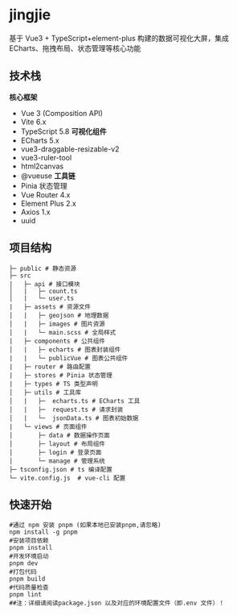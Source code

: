 # jingjie

基于 Vue3 + TypeScript+element-plus 构建的数据可视化大屏，集成 ECharts、拖拽布局、状态管理等核心功能
## 技术栈
**核心框架**
- Vue 3 (Composition API)
- Vite 6.x
- TypeScript 5.8
**可视化组件**
- ECharts 5.x
- vue3-draggable-resizable-v2
- vue3-ruler-tool
- html2canvas
- @vueuse
**工具链**
- Pinia 状态管理
- Vue Router 4.x
- Element Plus 2.x
- Axios 1.x
- uuid

## 项目结构
```
├─ public # 静态资源
├─ src
|   ├─ api # 接口模块
│   |   ├─ count.ts
│   |   └─ user.ts
|   ├─ assets # 资源文件
│   |   ├─ geojson # 地理数据
│   |   ├─ images # 图片资源
│   |   └─ main.scss # 全局样式
|   ├─ components # 公共组件
│   |   ├─ echarts # 图表封装组件
|   |   └─ publicVue # 图表公共组件
|   ├─ router # 路由配置
|   ├─ stores # Pinia 状态管理
|   ├─ types # TS 类型声明
│   ├─ utils # 工具库
│   |   ├─  echarts.ts # ECharts 工具
│   |   ├─  request.ts # 请求封装
│   |   └─  jsonData.ts # 图表初始数据
|   └─ views # 页面组件
│       ├─ data # 数据操作页面
│       ├─ layout # 布局组件
│       ├─ login # 登录页面
│       └─ manage # 管理系统
├─ tsconfig.json # ts 编译配置
└─ vite.config.js  # vue-cli 配置
```
## 快速开始
```
#通过 npm 安装 pnpm (如果本地已安装pnpm,请忽略)
npm install -g pnpm
#安装项目依赖
pnpm install
#开发环境启动
pnpm dev
#打包代码
pnpm build
#代码质量检查
pnpm lint
##注：详细请阅读package.json 以及对应的环境配置文件（即.env 文件）！
```
